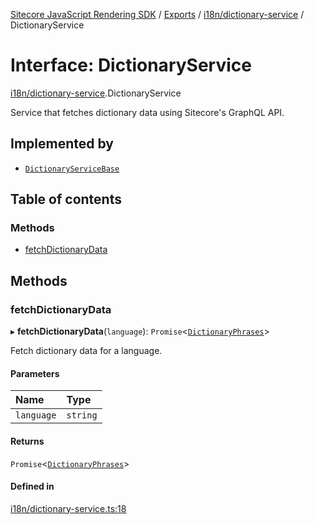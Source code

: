 [Sitecore JavaScript Rendering SDK](../README.md) / [Exports](../modules.md) / [i18n/dictionary-service](../modules/i18n_dictionary_service.md) / DictionaryService

# Interface: DictionaryService

[i18n/dictionary-service](../modules/i18n_dictionary_service.md).DictionaryService

Service that fetches dictionary data using Sitecore's GraphQL API.

## Implemented by

- [`DictionaryServiceBase`](../classes/i18n_dictionary_service.DictionaryServiceBase.md)

## Table of contents

### Methods

- [fetchDictionaryData](i18n_dictionary_service.DictionaryService.md#fetchdictionarydata)

## Methods

### fetchDictionaryData

▸ **fetchDictionaryData**(`language`): `Promise`<[`DictionaryPhrases`](i18n_dictionary_service.DictionaryPhrases.md)\>

Fetch dictionary data for a language.

#### Parameters

| Name | Type |
| :------ | :------ |
| `language` | `string` |

#### Returns

`Promise`<[`DictionaryPhrases`](i18n_dictionary_service.DictionaryPhrases.md)\>

#### Defined in

[i18n/dictionary-service.ts:18](https://github.com/Sitecore/jss/blob/bd756fd2/packages/sitecore-jss/src/i18n/dictionary-service.ts#L18)
